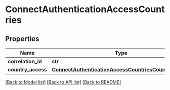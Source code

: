 # ConnectAuthenticationAccessCountries

## Properties
Name | Type | Description | Notes
------------ | ------------- | ------------- | -------------
**correlation_id** | **str** |  | [optional] 
**country_access** | [**ConnectAuthenticationAccessCountriesCountryAccess**](ConnectAuthenticationAccessCountriesCountryAccess.md) |  | [optional] 

[[Back to Model list]](../README.md#documentation-for-models) [[Back to API list]](../README.md#documentation-for-api-endpoints) [[Back to README]](../README.md)

